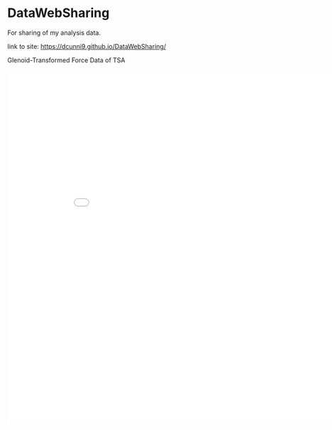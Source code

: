 # DataWebSharing
For sharing of my analysis data.

link to site: https://dcunni9.github.io/DataWebSharing/

Glenoid-Transformed Force Data of TSA

<iframe width="900" height="800" frameborder="0" scrolling="no" src="//plotly.com/~dcunni9/3.embed"></iframe>
